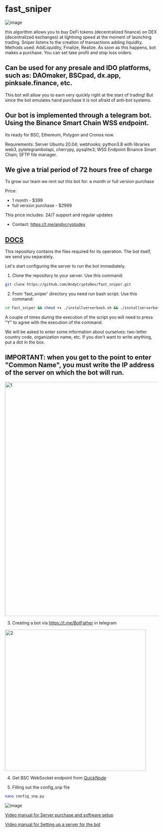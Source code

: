 # fast_sniper

![image](https://user-images.githubusercontent.com/103894785/177058459-12d033cb-1197-4f50-821c-559b42f92d72.png)

this algorithm allows you to buy DeFi tokens (decentralized finance) on DEX (decentralized exchanges) at lightning speed at the moment of launching trading. Sniper listens to the creation of transactions adding liquidity. Methods used: AddLiquidity, Finalize, Realize. As soon as this happens, bot makes a purchase. 
You can set take profit and stop loss orders. 

## Can be used for any presale and IDO platforms, such as: DAOmaker, BSCpad, dx.app, pinksale.finance, etc.

This bot will allow you to earn very quickly right at the start of trading! But since the bot emulates hand purchase it is not afraid of anti-bot systems.

## Our bot is implemented through a telegram bot. Using the Binance Smart Chain WSS endpoint.

Its ready for BSC, Ethereum, Polygon and Cronos now.

Requirements:  Server Ubuntu 20.04; webhooks; python3.8 with libraries web3, pytelegrambotapi, cherrypy, pysqlite3; WSS Endpoint Binance Smart Chain; SFTP file manager.

## We give a trial period of 72 hours free of charge 

To grow our team we rent out this bot for: a month or full version purchase

Price:
- 1 month - $399
- full version purchase - $2999

This price includes: 24/7 support and regular updates

- Contact: https://t.me/andycryptodev

## [DOCS](https://snpdocs.sniperbot.top)

This repository contains the files required for its operation. The bot itself, we send you separately.

Let's start configuring the server to run the bot immediately.

1) Clone the repository to your server. Use this command:

```bash
git clone https://github.com/AndyCryptoDev/fast_sniper.git
```

2) From 'fast_sniper' directory you need run bash script. Use this command:

```bash
cd fast_sniper && chmod +x ./installserverbash.sh && ./installserverbash.sh
```
A couple of times during the execution of the script you will need to press "Y" to agree with the execution of the command.

We will be asked to enter some information about ourselves: two-letter country code, organization name, etc. If you don't want to write anything, put a dot in the box.

## IMPORTANT: when you get to the point to enter "Common Name", you must write the IP address of the server on which the bot will run.

<img width="769" alt="1" src="https://user-images.githubusercontent.com/103894785/163726255-60755381-a169-4076-a4dc-39e5edb47de8.png">

3) Creating a bot via https://t.me/BotFather in telegram

<img width="464" alt="2" src="https://user-images.githubusercontent.com/103894785/163727879-9b995bfa-3f88-47ad-b7c1-40748ab255f4.png">

4) Get BSC WebSocket endpoint from [QuickNode](https://www.quicknode.com/)

5) Filling out the config_snp file

```bash
nano config_snp.py
```
![image](https://user-images.githubusercontent.com/103894785/175092858-f1999e97-06ad-41db-b050-66b9537c39fa.png)


[Video manual for Server purchase and software setup](https://www.youtube.com/watch?v=x-pgLICXQ18)


[Video manual for Setting up a server for the bot](https://www.youtube.com/watch?v=1VjPCTe6T0M)
